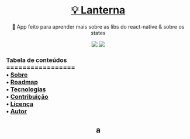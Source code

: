 <h1 align="center">
    <a href="https://github.com/devshadows/app-lanterna">💡 Lanterna</a>
</h1>
<p align="center">🚀 App feito para aprender mais sobre as libs do react-native & sobre os states </p>
<p align="center">
<img src="https://img.shields.io/badge/react--native-0.63.4-blue"> <img src= "https://img.shields.io/badge/react--native--torch-1.2.0-green">
</p>
<h3>
Tabela de conteúdos <br>
================= <br>
 • <a href="#sobre">Sobre</a> <br>
 • <a href="#roadmap">Roadmap</a>  <br>
 • <a href="#tecnologias">Tecnologias</a>  <br>
 • <a href="#contribuicao">Contribuição</a> <br>
 • <a href="#licenc-a">Licença</a> <br>
 • <a href="#autor">Autor</a> <br>
</h3>

<h2 name="sobre" align="center">
    a
 </h2>
